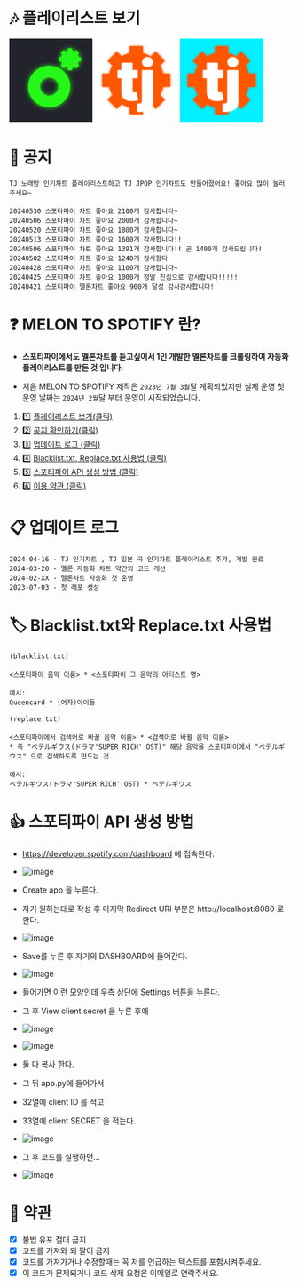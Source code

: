 # 🎶 플레이리스트 보기
[<img src="img/Melon.png" width=150 />](https://open.spotify.com/playlist/20R8anptqFQTGk4P2X6dRp?si=e5098eae6e6645ea) [<img src="img/Tj.png" width=150 />](https://open.spotify.com/playlist/3lMWs2QjqGp3OuE6tV3zos?si=4991ce0e893344a5) [<img src="img/Tj-Jpop.png" width=150 />](https://open.spotify.com/playlist/4DtmAMcrMGFPOya57Vu4q2?si=bf62b9de6d404b14)
 
# 📢 공지
```
TJ 노래방 인기차트 플레이리스트하고 TJ JPOP 인기차트도 만들어졌어요! 좋아요 많이 눌러주세요~

20240530 스포타파이 차트 좋아요 2100개 감사합니다~
20240506 스포타파이 차트 좋아요 2000개 감사합니다~
20240520 스포티파이 차트 좋아요 1800개 감사합니다~
20240513 스포티파이 차트 좋아요 1600개 감사합니다!! 
20240506 스포티파이 차트 좋아요 1391개 감사합니다!! 곧 1400개 감사드립니다!
20240502 스포티파이 차트 좋아요 1240개 감사함다
20240428 스포티파이 차트 좋아요 1100개 감사합니다~
20240425 스포티파이 차트 좋아요 1000개 정말 진심으로 감사합니다!!!!!
20240421 스포티파이 멜론차트 좋아요 900개 달성 감사감사합니다!
```

# ❓ MELON TO SPOTIFY 란?
- **스포티파이에서도 멜론차트를 듣고싶어서 1인 개발한 멜론차트를 크롤링하여 자동화 플레이리스트를 만든 것 입니다.**

- 처음 MELON TO SPOTIFY 제작은 `2023년 7월 3월`달 계획되었지만 실제 운영 첫 운영 날짜는 `2024년 2월`달 부터 운영이 시작되었습니다.

1. :one: [플레이리스트 보기(클릭)](#🎶-플레이리스트-보기)
2. :two: [공지 확인하기(클릭)](#📢-공지)
3. :three: [업데이트 로그 (클릭)](#📋-업데이트-로그)
4. :four: [Blacklist.txt, Replace.txt 사용법 (클릭)](#🏷️-blacklisttxt와-replacetxt-사용법)
5. :five: [스포티파이 API 생성 방법 (클릭)](#👍-스포티파이-api-생성-방법)
6. :six: [이용 약관 (클릭)](#📜-약관)

# 📋 업데이트 로그
```
2024-04-16 - TJ 인기차트 , TJ 일본 곡 인기차트 플레이리스트 추가, 개발 완료
2024-03-20 - 멜론 자동화 차트 약간의 코드 개선
2024-02-XX - 멜론차트 자동화 첫 운영
2023-07-03 - 첫 레포 생성
```

# 🏷️ Blacklist.txt와 Replace.txt 사용법
```
(blacklist.txt)

<스포티파이 음악 이름> * <스포티파이 그 음악의 아티스트 명>

예시:
Queencard * (여자)아이들
```
```
(replace.txt)

<스포티파이에서 검색어로 바꿀 음악 이름> * <검색어로 바뀔 음악 이름>
* 즉 "ベテルギウス(ドラマ'SUPER RICH' OST)" 해당 음악을 스포티파이에서 "ベテルギウス" 으로 검색하도록 만드는 것.

예시:
ベテルギウス(ドラマ'SUPER RICH' OST) * ベテルギウス
```

# 👍 스포티파이 API 생성 방법
- https://developer.spotify.com/dashboard 에 접속한다.
- ![image](https://github.com/Yubir/melon-to-spotify/assets/101859341/43f0a9ae-aaf1-4e33-9a3f-2922063cab8e)

- Create app 을 누른다.
- 자기 원하는대로 작성 후 마지막 Redirect URI 부분은 http://localhost:8080 로 한다.
- ![image](https://github.com/Yubir/melon-to-spotify/assets/101859341/707279e5-7264-4f71-ab1e-6e6e27727f64)


- Save를 누른 후 자기의 DASHBOARD에 들어간다.
- ![image](https://github.com/Yubir/melon-to-spotify/assets/101859341/881817fe-7f48-4b3f-a08f-5367c7e322f5)


- 들어가면 이런 모양인데 우측 상단에 Settings 버튼을 누른다.
- 그 후 View client secret 을 누른 후에
- ![image](https://github.com/Yubir/melon-to-spotify/assets/101859341/339c00cd-4005-495d-a327-64daf7aad35a)
- ![image](https://github.com/Yubir/melon-to-spotify/assets/101859341/31165b32-fcb5-461a-8bc6-9cd5ced17742)


- 둘 다 복사 한다.
- 그 뒤 app.py에 들어가서
- 32열에 client ID 를 적고
- 33열에 client SECRET 을 적는다.
- ![image](https://github.com/Yubir/melon-to-spotify/assets/101859341/521c4ec7-e87e-426b-a688-ab1b0f6b3d19)


- 그 후 코드를 실행하면...
- ![image](https://github.com/Yubir/melon-to-spotify/assets/101859341/43a83fcc-4327-4e90-be6e-9d25c788c4a5)

# <a id="terms"></a> 📜 약관
- [x] 불법 유포 절대 금지
- [x] 코드를 가져와 되 팔이 금지
- [x] 코드를 가져가거나 수정할때는 꼭 저를 언급하는 텍스트를 포함시켜주세요.
- [x] 이 코드가 문제되거나 코드 삭제 요청은 이메일로 연락주세요.
